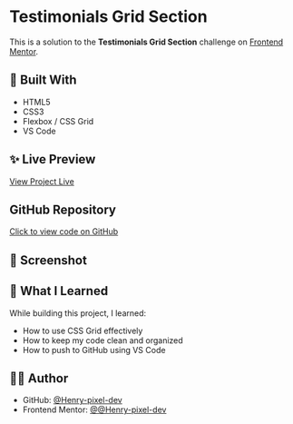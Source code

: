 # Testimonials Grid Section

This is a solution to the **Testimonials Grid Section** challenge on [Frontend Mentor](https://www.frontendmentor.io).

## 🔧 Built With

- HTML5
- CSS3
- Flexbox / CSS Grid
- VS Code

## ✨ Live Preview

[View Project Live](https://github.com/Henry-pixel-dev/testimonials-grid-section-main.git) 

## GitHub Repository

[Click to view code on GitHub](https://henry-pixel-dev.github.io/testimonials-grid-section-main/)

## 📸 Screenshot

## 🧠 What I Learned

While building this project, I learned:
- How to use CSS Grid effectively
- How to keep my code clean and organized
- How to push to GitHub using VS Code

## 🙋‍♂️ Author

- GitHub: [@Henry-pixel-dev](https://github.com/YourGitHubUsername)
- Frontend Mentor: [@@Henry-pixel-dev](https://www.frontendmentor.io/profile/YourFrontendMentorUsername)

